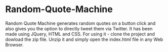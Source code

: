 # Random-Quote-Machine

Random Quote Machine generates random quotes on a button click and also gives you the option to directly tweet them via Twitter.
It has been made using JQuery, HTML and CSS.
For using it - clone the project and dowload the zip file. Unzip it and simply open the index.html file in any Web Browser.

